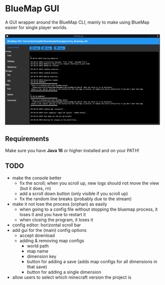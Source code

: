 # BlueMap GUI
A GUI wrapper around the BlueMap CLI, mainly to make using BlueMap easier for single player worlds.

![screenshot](.github/readme_assets/bmgui.png)

## Requirements
Make sure you have **Java 16** or higher installed and on your PATH!

## TODO
- make the console better
  - fix the scroll; when you scroll up, new logs should not move the view (but it does, rn)
  - add a scroll down button (only visible if you scroll up)
  - fix the random line breaks (probably due to the stream)
- make it not lose the process (orphan) as easily
	- when going to a config file without stopping the bluemap process, it loses it and you have to restart it
	- when closing the program, it loses it
- config editor: horizontal scroll bar
- add gui for the (main) config options
	- accept download
	- adding & removing map configs
		- world path
		- map name
		- dimension key
		- button for adding a save (adds map configs for all dimensions in that save)
		- button for adding a single dimension
- allow users to select which minecraft version the project is
